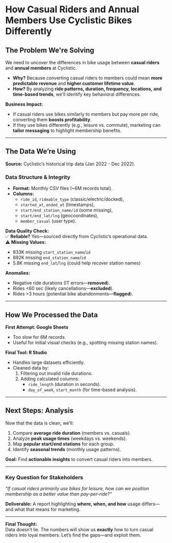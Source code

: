 # How Casual Riders and Annual Members Use Cyclistic Bikes Differently  

## The Problem We're Solving  
We need to uncover the differences in bike usage between **casual riders** and **annual members** at Cyclistic.  

- **Why?** Because converting casual riders to members could mean **more predictable revenue** and **higher customer lifetime value**.  
- **How?** By analyzing **ride patterns, duration, frequency, locations, and time-based trends**, we’ll identify key behavioral differences.  

**Business Impact:**  
- If casual riders use bikes similarly to members but pay more per ride, converting them **boosts profitability**.  
- If they use bikes differently (e.g., leisure vs. commute), marketing can **tailor messaging** to highlight membership benefits.  

---  

## The Data We’re Using  
**Source:** Cyclistic’s historical trip data (Jan 2022 - Dec 2022).  

### Data Structure & Integrity  
- **Format:** Monthly CSV files (~6M records total).  
- **Columns:**  
  - `ride_id`, `rideable_type` (classic/electric/docked),  
  - `started_at`, `ended_at` (timestamps),  
  - `start/end_station_name/id` (some missing),  
  - `start/end_lat/lng` (geocoordinates),  
  - `member_casual` (user type).  

**Data Quality Check:**  
✅ **Reliable?** Yes—sourced directly from Cyclistic’s operational data.  
⚠️ **Missing Values:**  
- 833K missing `start_station_name`/`id`  
- 892K missing `end_station_name`/`id`  
- 5.8K missing `end_lat`/`lng` (could help recover station names)  

**Anomalies:**  
- Negative ride durations (IT errors—**removed**).  
- Rides <60 sec (likely cancellations—**excluded**).  
- Rides >3 hours (potential bike abandonments—**flagged**).  

---  

## How We Processed the Data  
**First Attempt: Google Sheets**  
- Too slow for 6M records.  
- Useful for initial visual checks (e.g., spotting missing station names).  

**Final Tool: R Studio**  
- Handles large datasets efficiently.  
- Cleaned data by:  
  1. Filtering out invalid ride durations.  
  2. Adding calculated columns:  
     - `ride_length` (duration in seconds).  
     - `day_of_week`, `start_month` (for time-based analysis).  

---  

## Next Steps: Analysis  
Now that the data is clean, we’ll:  
1. Compare **average ride duration** (members vs. casuals).  
2. Analyze **peak usage times** (weekdays vs. weekends).  
3. Map **popular start/end stations** for each group.  
4. Identify **seasonal trends** (monthly usage patterns).  

**Goal:** Find **actionable insights** to convert casual riders into members.  

---  

### Key Question for Stakeholders  
*"If casual riders primarily use bikes for leisure, how can we position membership as a better value than pay-per-ride?"*  

**Deliverable:** A report highlighting **where, when, and how** usage differs—and what that means for marketing.  

---  

**Final Thought:**  
Data doesn’t lie. The numbers will show us **exactly** how to turn casual riders into loyal members. Let’s find the gaps—and exploit them.
